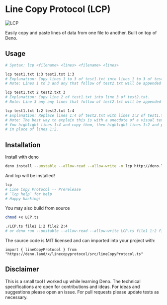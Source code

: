 # Line Copy Protocol (LCP)

![LCP](https://github.com/paulmj7/linecopyprotocol/workflows/LCP/badge.svg)

Easily copy and paste lines of data from one file to another. Built on top of Deno.

## Usage

```bash
# Syntax: lcp <filename> <lines> <filename> <lines>

lcp test1.txt 1:3 test2.txt 1:3
# Explanation: Copy lines 1 to 3 of test1.txt into lines 1 to 3 of test2.txt.
# Note: Lines 1 to 3 and any that follow of test2.txt will be appended after the insert.

lcp test1.txt 2 test2.txt 3
# Explanation: Copy line 2 of test1.txt into line 3 of test2.txt.
# Note: Line 3 any any lines that follow of test2.txt will be appended after the insert.

lcp test1.txt 1:2 test2.txt 1:4
# Explanation: Replace lines 1:4 of test2.txt with lines 1:2 of test1.txt
# Note: The best way to explain this is with a anecdote of a visual text editor.
# You highlight lines 1:4 and copy them, then highlight lines 1:2 and paste lines 1:4
# in place of lines 1:2.
```

## Installation

Install with deno
```bash
deno install --unstable --allow-read --allow-write -n lcp http://deno.land/x/linecopyprotocol/LCP.ts
```

And lcp will be installed!
```bash
lcp
# Line Copy Protocol -- Prerelease
# `lcp help` for help
# Happy hacking!
```

You may also build from source
```bash
chmod +x LCP.ts

./LCP.ts file1 1:2 file2 2:4
# or deno run --unstable --allow-read --allow-write LCP.ts file1 1:2 file2 2:4
```

The source code is MIT licensed and can imported into your project with:
```deno
import { lineCopyProtocol } from "https://deno.land/x/linecopyprotocol/src/lineCopyProtocol.ts"
```

## Disclaimer

This is a small tool I worked up while learning Deno. The technical specifications are open for contributions and ideas. For ideas and suggestions please open an issue. For pull requests please update tests as necessary.